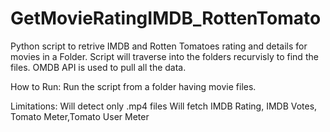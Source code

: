 # GetMovieRatingIMDB_RottenTomato
Python script to retrive IMDB and Rotten Tomatoes rating and details for movies in a Folder.
Script will traverse into the folders recurvisly to find the files.
OMDB API is used to pull all the data.

How to Run:
Run the script from a folder having movie files.

Limitations:
Will detect only .mp4 files
Will fetch IMDB Rating, IMDB Votes, Tomato Meter,Tomato User Meter
